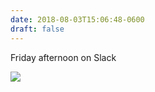 ```yaml
---
date: 2018-08-03T15:06:48-0600
draft: false
---
```


Friday afternoon on Slack

![](/images/2018/4b65f89cfe.jpg)

